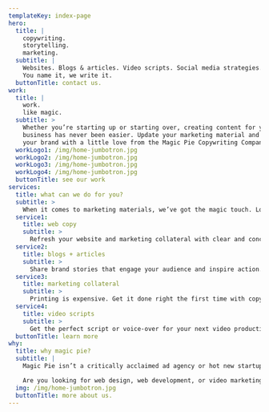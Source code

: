 ```yaml
---
templateKey: index-page
hero:
  title: |
    copywriting.  
    storytelling. 
    marketing.
  subtitle: |
    Websites. Blogs & articles. Video scripts. Social media strategies.
    You name it, we write it.
  buttonTitle: contact us.
work:
  title: |
    work.
    like magic.
  subtitle: >
    Whether you’re starting up or starting over, creating content for your
    business has never been easier. Update your marketing material and enhance
    your brand with a little love from the Magic Pie Copywriting Company.
  workLogo1: /img/home-jumbotron.jpg
  workLogo2: /img/home-jumbotron.jpg
  workLogo3: /img/home-jumbotron.jpg
  workLogo4: /img/home-jumbotron.jpg
  buttonTitle: see our work
services:
  title: what can we do for you?
  subtitle: >
    When it comes to marketing materials, we’ve got the magic touch. Looking for something special? Let’s get together and conjure up some creative content for your business.
  service1: 
    title: web copy
    subtitle: >
      Refresh your website and marketing collateral with clear and concise copywriting.
  service2: 
    title: blogs + articles
    subtitle: >
      Share brand stories that engage your audience and inspire action.
  service3: 
    title: marketing collateral
    subtitle: >
      Printing is expensive. Get it done right the first time with copy that resonates.
  service4: 
    title: video scripts
    subtitle: >
      Get the perfect script or voice-over for your next video production.
  buttonTitle: learn more
why:
  title: why magic pie?
  subtitle: |
    Magic Pie isn’t a critically acclaimed ad agency or hot new startup. That would be cool, but here’s the thing: Magic Pie is just an experienced writer with the skill set and flexibility to write what you want, when you need it.

    Are you looking for web design, web development, or video marketing as well? No problem—we’ve got partners for that.
  img: /img/home-jumbotron.jpg
  buttonTitle: more about us.
---
```

